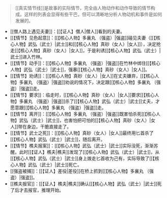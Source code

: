
> [[真实情节线]]是故事的实际情节，完全由人物动作和动作导致的情节构成。这样的列表会显得有些干巴，但可以清晰地分析人物动机和事件是如何发展的。

- [[僧人路上遇见夫妻]]：[[【证人】僧人|僧人]]看到的夫妻。
- [[【情节】见色起意]]：[[【核心人物】多襄丸 （强盗）|强盗]]碰见夫妻（[[【核心人物】武弘（武士）|武士]]和[[【核心人物】真砂（女人）|女人]]），决定抢走[[【核心人物】真砂（女人）|女人]]，于是利诱[[【核心人物】武弘（武士）|武士]]进入竹林。
- [[【情节】动手]]：[[【核心人物】多襄丸 （强盗）|强盗]]在竹林中绑住[[【核心人物】武弘（武士）|武士]]，强暴[[【核心人物】真砂（女人）|女人]]。
- [[【情节】劝诱]]：[[【核心人物】真砂（女人）|女人]]在丈夫嫌弃，[[【核心人物】多襄丸 （强盗）|强盗]]劝说的情况下，决定跟[[【核心人物】多襄丸 （强盗）|强盗]]走。
- [[【情节】要求]]：临走时，[[【核心人物】真砂（女人）|女人]]要求[[【核心人物】多襄丸 （强盗）|强盗]]杀了[[【核心人物】武弘（武士）|武士]]丈夫，才愿意跟[[【核心人物】多襄丸 （强盗）|强盗]]走。
- [[【情节】离开]]：[[【核心人物】多襄丸 （强盗）|强盗]]既害怕杀死[[【核心人物】武弘（武士）|武士]]，也害怕把可怕的[[【核心人物】真砂（女人）|女人]]带在身边，干脆直接走了。
- [[【情节】武士之死]]：[[【核心人物】真砂（女人）|女人]]最终用匕首杀了[[【核心人物】武弘（武士）|武士]]，随后离开。
- [[【情节】樵夫报案]]：[[【核心人物】武弘（武士）|武士]]实际没死，渐渐苏醒。此时[[【证人】樵夫|樵夫]]发现了[[【核心人物】武弘（武士）|武士]]，从[[【核心人物】武弘（武士）|武士]]身上拨走匕首收为己有，实际导致了[[【核心人物】武弘（武士）|武士]]死亡。
- [[强盗被捕]]：[[【证人】差役|差役]]在桥上抓到[[【核心人物】多襄丸 （强盗）|强盗]]。
- [[樵夫报官]]：[[【证人】樵夫|樵夫]]确认[[【核心人物】武弘（武士）|武士]]死了后才去报官，推理开始。

